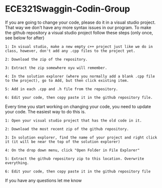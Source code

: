 # ECE321Swaggin-Codin-Group

If you are going to change your code, please do it in a visual studio project. That way we don't have any more syntax issues in our program. To make the github repository a visual studio project follow these steps (only once, see below for after)

    1: In visual studio, make a new empty c++ project just like we do in class, however, don't add any .cpp files to the project yet.

    2: Download the zip of the repository.

    3: Extract the zip somewhere oyu will remember.

    4: In the solution explorer (where you normally add a blank .cpp file to the project), go to Add, but then click existing item.

    5: Add in each .cpp and .h file from the repository.

    6: Edit your code, then copy paste it in the github repository file.

Every time you start working on changing your code, you need to update your code. The easiest way to do this is.

    1: Open your visual studio project that has the old code in it.

    2: Download the most recent zip of the github repository.

    3: In solution explorer, find the name of your project and right click it (it will be near the top of the solution explorer)

    4: On the drop down menu, click "Open Folder in File Explorer"

    5: Extract the github repository zip to this location. Overwrite everything.

    6: Edit your code, then copy paste it in the github repository file

If you have any questions let me know

